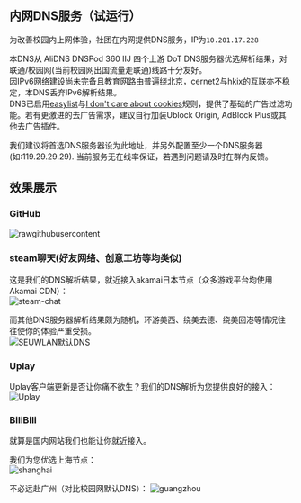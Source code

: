 ## 内网DNS服务（试运行）

为改善校园内上网体验，社团在内网提供DNS服务，IP为`10.201.17.228`

本DNS从 AliDNS DNSPod 360 IIJ 四个上游 DoT DNS服务器优选解析结果，对联通/校园网(当前校园网出国流量走联通)线路十分友好。  
因IPv6网络建设尚未完备且教育网路由普遍绕北京，cernet2与hkix的互联亦不稳定，本DNS丢弃IPv6解析结果。  
DNS已启用[easylist](https://easylist.to/)与[I don't care about cookies](https://www.i-dont-care-about-cookies.eu/)规则，提供了基础的广告过滤功能。若有更激进的去广告需求，建议自行加装Ublock Origin, AdBlock Plus或其他去广告插件。

我们建议将首选DNS服务器设为此地址，并另外配置至少一个DNS服务器(如:119.29.29.29). 当前服务无在线率保证，若遇到问题请及时在群内反馈。

## 效果展示

### GitHub

![rawgithubusercontent](https://i.loli.net/2021/03/18/Jvr2a37QK8mFAlP.jpg)

### steam聊天(好友网络、创意工坊等均类似)

这是我们的DNS解析结果，就近接入akamai日本节点（众多游戏平台均使用Akamai CDN）：  
![steam-chat](https://i.loli.net/2021/03/18/J7kVaZMPxRrT9Du.jpg)

而其他DNS服务器解析结果颇为随机，环游美西、绕美去德、绕美回港等情况往往使你的体验严重受损。  
![SEUWLAN默认DNS](https://i.loli.net/2021/03/18/cNJu2BfAhOsmP5I.jpg)

### Uplay

Uplay客户端更新是否让你痛不欲生？我们的DNS解析为您提供良好的接入：  
![Uplay](https://i.loli.net/2021/03/18/emXtSEAwo2gU94i.jpg)

### BiliBili

就算是国内网站我们也能让你就近接入。

我们为您优选上海节点：  
![shanghai](https://i.loli.net/2021/03/18/pYyOhSBDWcmTj5H.jpg)

不必远赴广州（对比校园网默认DNS）：
![guangzhou](https://i.loli.net/2021/03/18/cErU7IlVG4NfqMz.jpg)